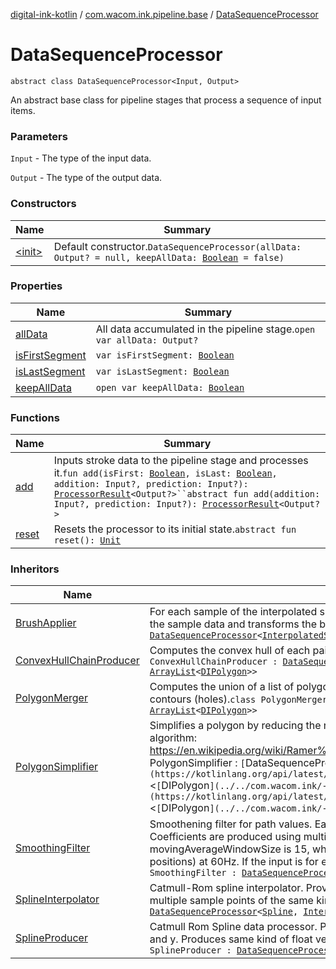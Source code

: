 [digital-ink-kotlin](../../index.md) / [com.wacom.ink.pipeline.base](../index.md) / [DataSequenceProcessor](./index.md)

# DataSequenceProcessor

`abstract class DataSequenceProcessor<Input, Output>`

An abstract base class for pipeline stages that process a sequence of input items.

### Parameters

`Input` - The type of the input data.

`Output` - The type of the output data.

### Constructors

| Name | Summary |
|---|---|
| [&lt;init&gt;](-init-.md) | Default constructor.`DataSequenceProcessor(allData: Output? = null, keepAllData: `[`Boolean`](https://kotlinlang.org/api/latest/jvm/stdlib/kotlin/-boolean/index.html)` = false)` |

### Properties

| Name | Summary |
|---|---|
| [allData](all-data.md) | All data accumulated in the pipeline stage.`open var allData: Output?` |
| [isFirstSegment](is-first-segment.md) | `var isFirstSegment: `[`Boolean`](https://kotlinlang.org/api/latest/jvm/stdlib/kotlin/-boolean/index.html) |
| [isLastSegment](is-last-segment.md) | `var isLastSegment: `[`Boolean`](https://kotlinlang.org/api/latest/jvm/stdlib/kotlin/-boolean/index.html) |
| [keepAllData](keep-all-data.md) | `open var keepAllData: `[`Boolean`](https://kotlinlang.org/api/latest/jvm/stdlib/kotlin/-boolean/index.html) |

### Functions

| Name | Summary |
|---|---|
| [add](add.md) | Inputs stroke data to the pipeline stage and processes it.`fun add(isFirst: `[`Boolean`](https://kotlinlang.org/api/latest/jvm/stdlib/kotlin/-boolean/index.html)`, isLast: `[`Boolean`](https://kotlinlang.org/api/latest/jvm/stdlib/kotlin/-boolean/index.html)`, addition: Input?, prediction: Input?): `[`ProcessorResult`](../-processor-result/index.md)`<Output?>``abstract fun add(addition: Input?, prediction: Input?): `[`ProcessorResult`](../-processor-result/index.md)`<Output?>` |
| [reset](reset.md) | Resets the processor to its initial state.`abstract fun reset(): `[`Unit`](https://kotlinlang.org/api/latest/jvm/stdlib/kotlin/-unit/index.html) |

### Inheritors

| Name | Summary |
|---|---|
| [BrushApplier](../../com.wacom.ink.pipeline/-brush-applier/index.md) | For each sample of the interpolated spline the BrushApplier creates a transformation based on the sample data and transforms the brush prototype.`class BrushApplier : `[`DataSequenceProcessor`](./index.md)`<`[`InterpolatedSpline`](../../com.wacom.ink/-interpolated-spline/index.md)`, `[`ArrayList`](https://kotlinlang.org/api/latest/jvm/stdlib/kotlin.collections/-array-list/index.html)`<`[`DIPointList2D`](../../com.wacom.ink/-d-i-point-list2-d.md)`>>` |
| [ConvexHullChainProducer](../../com.wacom.ink.pipeline/-convex-hull-chain-producer/index.md) | Computes the convex hull of each pair of successive brush samples.`class ConvexHullChainProducer : `[`DataSequenceProcessor`](./index.md)`<`[`ArrayList`](https://kotlinlang.org/api/latest/jvm/stdlib/kotlin.collections/-array-list/index.html)`<`[`DIPointList2D`](../../com.wacom.ink/-d-i-point-list2-d.md)`>, `[`ArrayList`](https://kotlinlang.org/api/latest/jvm/stdlib/kotlin.collections/-array-list/index.html)`<`[`DIPolygon`](../../com.wacom.ink/-d-i-polygon.md)`>>` |
| [PolygonMerger](../../com.wacom.ink.pipeline/-polygon-merger/index.md) | Computes the union of a list of polygons. The result is a polygon with zero or more internal contours (holes).`class PolygonMerger : `[`DataSequenceProcessor`](./index.md)`<`[`ArrayList`](https://kotlinlang.org/api/latest/jvm/stdlib/kotlin.collections/-array-list/index.html)`<`[`DIPolygon`](../../com.wacom.ink/-d-i-polygon.md)`>, `[`ArrayList`](https://kotlinlang.org/api/latest/jvm/stdlib/kotlin.collections/-array-list/index.html)`<`[`DIPolygon`](../../com.wacom.ink/-d-i-polygon.md)`>>` |
| [PolygonSimplifier](../../com.wacom.ink.pipeline/-polygon-simplifier/index.md) | Simplifies a polygon by reducing the number of its vertices. Uses the Ramer-Douglas-Peucker algorithm: https://en.wikipedia.org/wiki/Ramer%E2%80%93Douglas%E2%80%93Peucker_algorithm`class PolygonSimplifier : `[`DataSequenceProcessor`](./index.md)`<`[`ArrayList`](https://kotlinlang.org/api/latest/jvm/stdlib/kotlin.collections/-array-list/index.html)`<`[`DIPolygon`](../../com.wacom.ink/-d-i-polygon.md)`>, `[`ArrayList`](https://kotlinlang.org/api/latest/jvm/stdlib/kotlin.collections/-array-list/index.html)`<`[`DIPolygon`](../../com.wacom.ink/-d-i-polygon.md)`>>` |
| [SmoothingFilter](../../com.wacom.ink.pipeline/-smoothing-filter/index.md) | Smoothening filter for path values. Each point is a liner combination of the last several points. Coefficients are produced using multi-pass double exponential smoothing. The default value of movingAverageWindowSize is 15, which is tuned for hand writing data (sequence of xy positions) at 60Hz. If the input is for example 120Hz, set movingAverageWindowSize to 30.`class SmoothingFilter : `[`DataSequenceProcessor`](./index.md)`<`[`FloatArrayList`](../../com.wacom.ink/-float-array-list/index.md)`, `[`FloatArrayList`](../../com.wacom.ink/-float-array-list/index.md)`>` |
| [SplineInterpolator](../../com.wacom.ink.pipeline/-spline-interpolator/index.md) | Catmull-Rom spline interpolator. Provided with Catmull-Rom spline control points, produces multiple sample points of the same kind along the spline trajectory.`class SplineInterpolator : `[`DataSequenceProcessor`](./index.md)`<`[`Spline`](../../com.wacom.ink/-spline/index.md)`, `[`InterpolatedSpline`](../../com.wacom.ink/-interpolated-spline/index.md)`>` |
| [SplineProducer](../../com.wacom.ink.pipeline/-spline-producer/index.md) | Catmull Rom Spline data processor. Provided with a float vectors : for example a sequence of x and y. Produces same kind of float vectors, representing a Catmull-Rom spline.`class SplineProducer : `[`DataSequenceProcessor`](./index.md)`<`[`FloatArrayList`](../../com.wacom.ink/-float-array-list/index.md)`, `[`Spline`](../../com.wacom.ink/-spline/index.md)`>` |
